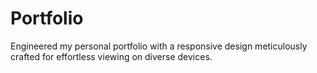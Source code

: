 # Portfolio
Engineered my personal portfolio with a responsive design meticulously crafted for effortless viewing on diverse devices.
